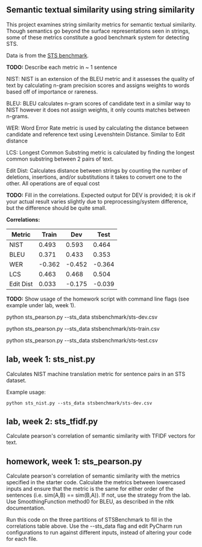 Semantic textual similarity using string similarity
---------------------------------------------------

This project examines string similarity metrics for semantic textual similarity.
Though semantics go beyond the surface representations seen in strings, some of these
metrics constitute a good benchmark system for detecting STS.

Data is from the [STS benchmark](http://ixa2.si.ehu.es/stswiki/index.php/STSbenchmark).

**TODO:**
Describe each metric in ~ 1 sentence

NIST: NIST is an extension of the BLEU metric and it assesses the quality of text by calculating n-gram precision scores
and assigns weights to words based off of importance or rareness. 

BLEU: BLEU calculates n-gram scores of candidate text in a similar way to NIST however it does not assign weights, it only
counts matches between n-grams. 

WER: Word Error Rate metric is used by calculating the distance between candidate and reference text using Levenshtein Distance.
Similar to Edit distance


LCS: Longest Common Substring metric is calculated by finding the longest common substring between 2 pairs of text. 

Edit Dist: Calculates distance between strings by counting the number of deletions, insertions, and/or substitutions it takes 
to convert one to the other. All operations are of equal cost

**TODO:** Fill in the correlations. Expected output for DEV is provided; it is ok if your actual result
varies slightly due to preprocessing/system difference, but the difference should be quite small.

**Correlations:**

Metric | Train | Dev | Test 
------ |-------| --- | ----
NIST | 0.493 | 0.593 | 0.464
BLEU | 0.371 | 0.433 | 0.353
WER | -0.362 | -0.452| -0.364
LCS | 0.463 | 0.468| 0.504
Edit Dist | 0.033 | -0.175| -0.039

**TODO:**
Show usage of the homework script with command line flags (see example under lab, week 1).

 python sts_pearson.py --sts_data stsbenchmark/sts-dev.csv

 python sts_pearson.py --sts_data stsbenchmark/sts-train.csv

 python sts_pearson.py --sts_data stsbenchmark/sts-test.csv



## lab, week 1: sts_nist.py

Calculates NIST machine translation metric for sentence pairs in an STS dataset.

Example usage:

`python sts_nist.py --sts_data stsbenchmark/sts-dev.csv`

## lab, week 2: sts_tfidf.py

Calculate pearson's correlation of semantic similarity with TFIDF vectors for text.

## homework, week 1: sts_pearson.py

Calculate pearson's correlation of semantic similarity with the metrics specified in the starter code.
Calculate the metrics between lowercased inputs and ensure that the metric is the same for either order of the 
sentences (i.e. sim(A,B) == sim(B,A)). If not, use the strategy from the lab.
Use SmoothingFunction method0 for BLEU, as described in the nltk documentation.

Run this code on the three partitions of STSBenchmark to fill in the correlations table above.
Use the --sts_data flag and edit PyCharm run configurations to run against different inputs,
 instead of altering your code for each file.